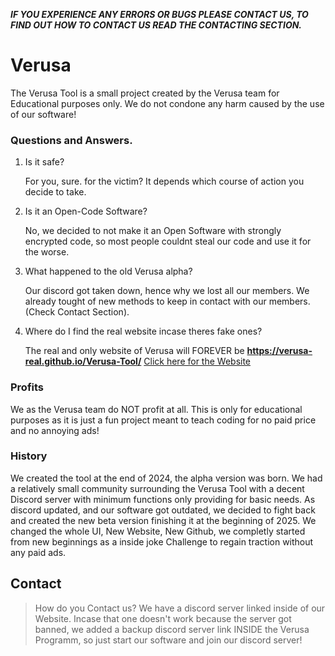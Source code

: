 ***IF YOU EXPERIENCE ANY ERRORS OR BUGS PLEASE CONTACT US, TO FIND OUT HOW TO CONTACT US READ THE CONTACTING SECTION.***

# Verusa
The Verusa Tool is a small project created by the Verusa team for Educational purposes only. We do not condone any harm caused by the use of our software!

### Questions and Answers.

1. Is it safe?

   For you, sure. for the victim? It depends which course of action you decide to take.

2. Is it an Open-Code Software?

    No, we decided to not make it an Open Software with strongly encrypted code, so most people couldnt steal our code and use it for the worse.

3. What happened to the old Verusa alpha?

   Our discord got taken down, hence why we lost all our members. We already tought of new methods to keep in contact with our members. (Check Contact Section).

4. Where do I find the real website incase theres fake ones?

   The real and only website of Verusa will FOREVER be **https://verusa-real.github.io/Verusa-Tool/** [Click here for the Website](https://verusa-real.github.io/Verusa-Tool/)

### Profits

We as the Verusa team do NOT profit at all. This is only for educational purposes as it is just a fun project meant to teach coding for no paid price and no annoying ads!

### History

We created the tool at the end of 2024, the alpha version was born. We had a relatively small community surrounding the Verusa Tool with a decent Discord server with minimum functions only providing for basic needs. As discord updated, and our software got outdated, we decided to fight back and created the new beta version finishing it at the beginning of 2025. We changed the whole UI, New Website, New Github, we completly started from new beginnings as a inside joke Challenge to regain traction without any paid ads.

## Contact

>How do you Contact us? We have a discord server linked inside of our Website. Incase that one doesn't work because the server got banned, we added a backup discord server link INSIDE the Verusa Programm, so just start our software and join our discord server!
